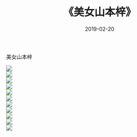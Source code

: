 ﻿---
layout: post
title:  《美女山本梓》
date:   2019-02-20
img: http://pic.660000.xyz/1:/性感/2019/美女山本梓/000.jpg
categories: [美女, 清纯, 唯美]
---

美女山本梓

  ![](http://pic.660000.xyz/1:/性感/2019/美女山本梓/001.jpg) <br> ![](http://pic.660000.xyz/1:/性感/2019/美女山本梓/002.jpg) <br> ![](http://pic.660000.xyz/1:/性感/2019/美女山本梓/003.jpg) <br> ![](http://pic.660000.xyz/1:/性感/2019/美女山本梓/004.jpg) <br> ![](http://pic.660000.xyz/1:/性感/2019/美女山本梓/005.jpg) <br> ![](http://pic.660000.xyz/1:/性感/2019/美女山本梓/006.jpg) <br> ![](http://pic.660000.xyz/1:/性感/2019/美女山本梓/007.jpg) <br> ![](http://pic.660000.xyz/1:/性感/2019/美女山本梓/008.jpg) <br> ![](http://pic.660000.xyz/1:/性感/2019/美女山本梓/009.jpg) <br> ![](http://pic.660000.xyz/1:/性感/2019/美女山本梓/010.jpg) <br> ![](http://pic.660000.xyz/1:/性感/2019/美女山本梓/011.jpg) <br>